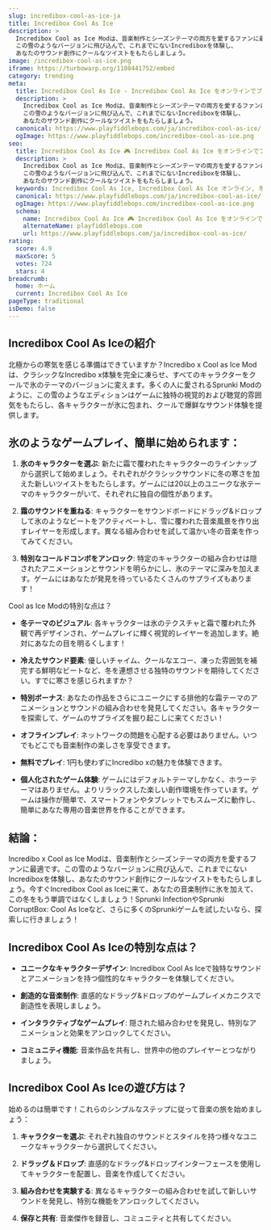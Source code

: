 ```yaml
---
slug: incredibox-cool-as-ice-ja
title: Incredibox Cool As Ice
description: >
  Incredibox Cool as Ice Modは、音楽制作とシーズンテーマの両方を愛するファンに最適です。
  この雪のようなバージョンに飛び込んで、これまでにないIncrediboxを体験し、
  あなたのサウンド創作にクールなツイストをもたらしましょう。
image: /incredibox-cool-as-ice.png
iframe: https://turbowarp.org/1108441752/embed
category: trending
meta:
  title: Incredibox Cool As Ice - Incredibox Cool As Ice をオンラインでプレイ
  description: >
    Incredibox Cool as Ice Modは、音楽制作とシーズンテーマの両方を愛するファンに最適です。
    この雪のようなバージョンに飛び込んで、これまでにないIncrediboxを体験し、
    あなたのサウンド創作にクールなツイストをもたらしましょう。
  canonical: https://www.playfiddlebops.com/ja/incredibox-cool-as-ice/
  ogImage: https://www.playfiddlebops.com/incredibox-cool-as-ice.png
seo:
  title: Incredibox Cool As Ice 🎮 Incredibox Cool As Ice をオンラインでプレイ
  description: >
    Incredibox Cool as Ice Modは、音楽制作とシーズンテーマの両方を愛するファンに最適です。
    この雪のようなバージョンに飛び込んで、これまでにないIncrediboxを体験し、
    あなたのサウンド創作にクールなツイストをもたらしましょう。
  keywords: Incredibox Cool As Ice, Incredibox Cool As Ice オンライン, 冬テーマ音楽ゲーム
  canonical: https://www.playfiddlebops.com/ja/incredibox-cool-as-ice/
  ogImage: https://www.playfiddlebops.com/incredibox-cool-as-ice.png
  schema:
    name: Incredibox Cool As Ice 🎮 Incredibox Cool As Ice をオンラインでプレイ
    alternateName: playfiddlebops.com
    url: https://www.playfiddlebops.com/ja/incredibox-cool-as-ice/
rating:
  score: 4.9
  maxScore: 5
  votes: 724
  stars: 4
breadcrumb:
  home: ホーム
  current: Incredibox Cool As Ice
pageType: traditional
isDemo: false
---
```


## Incredibox Cool As Iceの紹介

北極からの寒気を感じる準備はできていますか？Incredibo x Cool as Ice Modは、クラシックなIncredibo x体験を完全に凍らせ、すべてのキャラクターをクールで氷のテーマのバージョンに変えます。多くの人に愛されるSprunki Modのように、この雪のようなエディションはゲームに独特の視覚的および聴覚的雰囲気をもたらし、各キャラクターが氷に包まれ、クールで爆鲜なサウンド体験を提供します。

## 氷のようなゲームプレイ、簡単に始められます：

1. **氷のキャラクターを選ぶ**: 新たに霜で覆われたキャラクターのラインナップから選択して始めましょう。それぞれがクラシックサウンドに冬の寒さを加えた新しいツイストをもたらします。ゲームには20以上のユニークな氷テーマのキャラクターがいて、それぞれに独自の個性があります。

1. **霜のサウンドを重ねる**: キャラクターをサウンドボードにドラッグ&ドロップして氷のようなビートをアクティベートし、雪に覆われた音楽風景を作り出すレイヤーを形成します。異なる組み合わせを試して温かい冬の音楽を作ってみてください。

1. **特別なコールドコンボをアンロック**: 特定のキャラクターの組み合わせは隠されたアニメーションとサウンドを明らかにし、氷のテーマに深みを加えます。ゲームにはあなたが発見を待っているたくさんのサプライズもあります！

Cool as Ice Modの特別な点は？

- **冬テーマのビジュアル**: 各キャラクターは氷のテクスチャと霜で覆われた外観で再デザインされ、ゲームプレイに輝く視覚的レイヤーを追加します。絶対にあなたの目を明るくします！

- **冷えたサウンド要素**: 優しいチャイム、クールなエコー、凍った雰囲気を補完する鮮明なビートなど、冬を連想させる独特のサウンドを期待してください。すでに寒さを感じられますか？

- **特別ボーナス**: あなたの作品をさらにユニークにする排他的な霜テーマのアニメーションとサウンドの組み合わせを発見してください。各キャラクターを探索して、ゲームのサプライズを掘り起こしに来てください！

- **オフラインプレイ**: ネットワークの問題を心配する必要はありません。いつでもどこでも音楽制作の楽しさを享受できます。

- **無料でプレイ**: 1円も使わずにIncredibo xの魅力を体験できます。

- **個人化されたゲーム体験**: ゲームにはデフォルトテーマしかなく、ホラーテーマはありません。よりリラックスした楽しい創作環境を作っています。ゲームは操作が簡単で、スマートフォンやタブレットでもスムーズに動作し、簡単にあなた専用の音楽世界を作ることができます。

## 結論：

Incredibo x Cool as Ice Modは、音楽制作とシーズンテーマの両方を愛するファンに最適です。この雪のようなバージョンに飛び込んで、これまでにないIncrediboxを体験し、あなたのサウンド創作にクールなツイストをもたらしましょう。今すぐIncredibox Cool as Iceに来て、あなたの音楽制作に氷を加えて、この冬をもう単調ではなくしましょう！Sprunki InfectionやSprunki CorruptBox: Cool As Iceなど、さらに多くのSprunkiゲームを試したいなら、探索しに行きましょう！

## Incredibox Cool As Iceの特別な点は？

- **ユニークなキャラクターデザイン**: Incredibox Cool As Iceで独特なサウンドとアニメーションを持つ個性的なキャラクターを体験してください。

- **創造的な音楽制作**: 直感的なドラッグ&ドロップのゲームプレイメカニクスで創造性を表現しましょう。

- **インタラクティブなゲームプレイ**: 隠された組み合わせを発見し、特別なアニメーションと効果をアンロックしてください。

- **コミュニティ機能**: 音楽作品を共有し、世界中の他のプレイヤーとつながりましょう。

## Incredibox Cool As Iceの遊び方は？

始めるのは簡単です！これらのシンプルなステップに従って音楽の旅を始めましょう：

1. **キャラクターを選ぶ**: それぞれ独自のサウンドとスタイルを持つ様々なユニークなキャラクターから選択してください。

1. **ドラッグ＆ドロップ**: 直感的なドラッグ&ドロップインターフェースを使用してキャラクターを配置し、音楽を作成してください。

1. **組み合わせを実験する**: 異なるキャラクターの組み合わせを試して新しいサウンドを発見し、特別な機能をアンロックしてください。

1. **保存と共有**: 音楽傑作を録音し、コミュニティと共有してください。